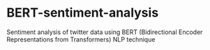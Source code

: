 # BERT-sentiment-analysis
Sentiment analysis of twitter data using BERT (Bidirectional Encoder Representations from Transformers) NLP technique
